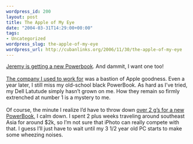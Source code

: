```yaml
--- 
wordpress_id: 200
layout: post
title: The Apple of My Eye
date: "2004-03-31T14:29:00+00:00"
tags: 
- Uncategorized
wordpress_slug: the-apple-of-my-eye
wordpress_url: http://cubanlinks.org/2006/11/30/the-apple-of-my-eye
---
```

<p><a href="http://jeremy.zawodny.com/blog/archives/001819.html">Jeremy is getting a new Powerbook</a>.  And dammit, I want one too!
<br/><br/>
<a href="http://www.proteus.com">The company I used to work for</a> was a bastion of Apple goodness.  Even a year later, I still miss my old-school black PowerBook.  As hard as I&#8217;ve tried, my Dell Latutude simply hasn&#8217;t grown on me.  How they remain so firmly extrenched at number 1 is a mystery to me.
<br/><br/>
Of course, the minute I realize I&#8217;d have to throw down <a href="http://store.apple.com/1-800-MY-APPLE/WebObjects/AppleStore?family=PowerBook">over 2 g&#8217;s for a new PowerBook</a>, I calm down.  I spent 2 plus weeks traveling around southeast Asia for around $2k, so I&#8217;m not sure that iPhoto can really compete with that.  I guess I&#8217;ll just have to wait until my 3 1/2 year old PC starts to make some wheezing noises.</p>
